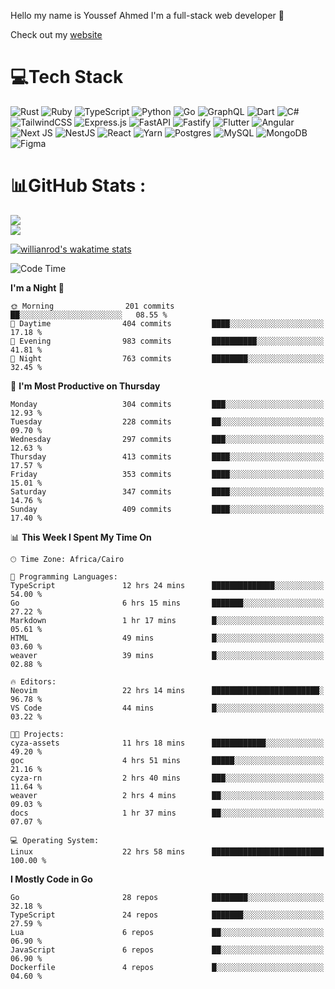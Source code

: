 Hello my name is Youssef Ahmed I'm a full-stack web developer 👋

Check out my [website](https://youssefahmed.vercel.app)
 
# 💻Tech Stack

![Rust](https://img.shields.io/badge/rust-%23000000.svg?style=for-the-badge&logo=rust&logoColor=white) ![Ruby](https://img.shields.io/badge/ruby-%23CC342D.svg?style=for-the-badge&logo=ruby&logoColor=white) ![TypeScript](https://img.shields.io/badge/typescript-%23007ACC.svg?style=for-the-badge&logo=typescript&logoColor=white) ![Python](https://img.shields.io/badge/python-3670A0?style=for-the-badge&logo=python&logoColor=ffdd54) ![Go](https://img.shields.io/badge/go-%2300ADD8.svg?style=for-the-badge&logo=go&logoColor=white) ![GraphQL](https://img.shields.io/badge/-GraphQL-E10098?style=for-the-badge&logo=graphql&logoColor=white) ![Dart](https://img.shields.io/badge/dart-%230175C2.svg?style=for-the-badge&logo=dart&logoColor=white) ![C#](https://img.shields.io/badge/c%23-%23239120.svg?style=for-the-badge&logo=c-sharp&logoColor=white) ![TailwindCSS](https://img.shields.io/badge/tailwindcss-%2338B2AC.svg?style=for-the-badge&logo=tailwind-css&logoColor=white) ![Express.js](https://img.shields.io/badge/express.js-%23404d59.svg?style=for-the-badge&logo=express&logoColor=%2361DAFB) ![FastAPI](https://img.shields.io/badge/FastAPI-005571?style=for-the-badge&logo=fastapi) ![Fastify](https://img.shields.io/badge/fastify-%23000000.svg?style=for-the-badge&logo=fastify&logoColor=white) ![Flutter](https://img.shields.io/badge/Flutter-%2302569B.svg?style=for-the-badge&logo=Flutter&logoColor=white) ![Angular](https://img.shields.io/badge/angular-%23DD0031.svg?style=for-the-badge&logo=angular&logoColor=white) ![Next JS](https://img.shields.io/badge/Next-black?style=for-the-badge&logo=next.js&logoColor=white) ![NestJS](https://img.shields.io/badge/nestjs-%23E0234E.svg?style=for-the-badge&logo=nestjs&logoColor=white) ![React](https://img.shields.io/badge/react-%2320232a.svg?style=for-the-badge&logo=react&logoColor=%2361DAFB) ![Yarn](https://img.shields.io/badge/yarn-%232C8EBB.svg?style=for-the-badge&logo=yarn&logoColor=white) ![Postgres](https://img.shields.io/badge/postgres-%23316192.svg?style=for-the-badge&logo=postgresql&logoColor=white) ![MySQL](https://img.shields.io/badge/mysql-%2300f.svg?style=for-the-badge&logo=mysql&logoColor=white) ![MongoDB](https://img.shields.io/badge/MongoDB-%234ea94b.svg?style=for-the-badge&logo=mongodb&logoColor=white)     ![Figma](https://img.shields.io/badge/figma-%23F24E1E.svg?style=for-the-badge&logo=figma&logoColor=white)

# 📊GitHub Stats :

![](https://github-readme-stats.vercel.app/api?username=joetifa2003&theme=tokyonight&hide_border=false&include_all_commits=false&count_private=false)<br/>
![](https://github-readme-streak-stats.herokuapp.com/?user=joetifa2003&theme=tokyonight&hide_border=false)<br/>

[![willianrod's wakatime stats](https://github-readme-stats.vercel.app/api/wakatime?username=joetifa2003&layout=compact)](https://github.com/anuraghazra/github-readme-stats)
<!--START_SECTION:waka-->
![Code Time](http://img.shields.io/badge/Code%20Time-4%2C130%20hrs%2047%20mins-blue)

**I'm a Night 🦉** 

```text
🌞 Morning                201 commits         ██░░░░░░░░░░░░░░░░░░░░░░░   08.55 % 
🌆 Daytime                404 commits         ████░░░░░░░░░░░░░░░░░░░░░   17.18 % 
🌃 Evening                983 commits         ██████████░░░░░░░░░░░░░░░   41.81 % 
🌙 Night                  763 commits         ████████░░░░░░░░░░░░░░░░░   32.45 % 
```
📅 **I'm Most Productive on Thursday** 

```text
Monday                   304 commits         ███░░░░░░░░░░░░░░░░░░░░░░   12.93 % 
Tuesday                  228 commits         ██░░░░░░░░░░░░░░░░░░░░░░░   09.70 % 
Wednesday                297 commits         ███░░░░░░░░░░░░░░░░░░░░░░   12.63 % 
Thursday                 413 commits         ████░░░░░░░░░░░░░░░░░░░░░   17.57 % 
Friday                   353 commits         ████░░░░░░░░░░░░░░░░░░░░░   15.01 % 
Saturday                 347 commits         ████░░░░░░░░░░░░░░░░░░░░░   14.76 % 
Sunday                   409 commits         ████░░░░░░░░░░░░░░░░░░░░░   17.40 % 
```


📊 **This Week I Spent My Time On** 

```text
🕑︎ Time Zone: Africa/Cairo

💬 Programming Languages: 
TypeScript               12 hrs 24 mins      ██████████████░░░░░░░░░░░   54.00 % 
Go                       6 hrs 15 mins       ███████░░░░░░░░░░░░░░░░░░   27.22 % 
Markdown                 1 hr 17 mins        █░░░░░░░░░░░░░░░░░░░░░░░░   05.61 % 
HTML                     49 mins             █░░░░░░░░░░░░░░░░░░░░░░░░   03.60 % 
weaver                   39 mins             █░░░░░░░░░░░░░░░░░░░░░░░░   02.88 % 

🔥 Editors: 
Neovim                   22 hrs 14 mins      ████████████████████████░   96.78 % 
VS Code                  44 mins             █░░░░░░░░░░░░░░░░░░░░░░░░   03.22 % 

🐱‍💻 Projects: 
cyza-assets              11 hrs 18 mins      ████████████░░░░░░░░░░░░░   49.20 % 
goc                      4 hrs 51 mins       █████░░░░░░░░░░░░░░░░░░░░   21.16 % 
cyza-rn                  2 hrs 40 mins       ███░░░░░░░░░░░░░░░░░░░░░░   11.64 % 
weaver                   2 hrs 4 mins        ██░░░░░░░░░░░░░░░░░░░░░░░   09.03 % 
docs                     1 hr 37 mins        ██░░░░░░░░░░░░░░░░░░░░░░░   07.07 % 

💻 Operating System: 
Linux                    22 hrs 58 mins      █████████████████████████   100.00 % 
```

**I Mostly Code in Go** 

```text
Go                       28 repos            ████████░░░░░░░░░░░░░░░░░   32.18 % 
TypeScript               24 repos            ███████░░░░░░░░░░░░░░░░░░   27.59 % 
Lua                      6 repos             ██░░░░░░░░░░░░░░░░░░░░░░░   06.90 % 
JavaScript               6 repos             ██░░░░░░░░░░░░░░░░░░░░░░░   06.90 % 
Dockerfile               4 repos             █░░░░░░░░░░░░░░░░░░░░░░░░   04.60 % 
```




<!--END_SECTION:waka-->
